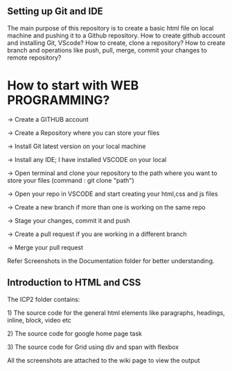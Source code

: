 <h2>Setting up Git and IDE</h2>

<p> The main purpose of this repository is to create a basic html file on local machine and pushing it to a 
Github repository. How to create github account and installing Git, VScode? How to create, clone a repository?
How to create branch and operations like push, pull, merge, commit your changes to remote repository?</p>

<h1>How to start with WEB PROGRAMMING?</h1>

 <p>-> Create a GITHUB account </p>
 <p>-> Create a Repository where you can store your files </p>
 <p>-> Install Git latest version on your local machine </p>
 <p>-> Install any IDE; I have installed VSCODE on your local </p>
 <p>-> Open terminal and clone your repository to the path where you want to store your files (command : git clone "path") </p>
 <p>-> Open your repo in VSCODE and start creating your html,css and js files </p>
 <p>-> Create a new branch if more than one is working on the same repo </p>
 <p>-> Stage your changes, commit it and push </p>
 <p>-> Create a pull request if you are working in a different branch </p>
 <p>-> Merge your pull request </p>
 
 <p>Refer Screenshots in the Documentation folder for better understanding. </p>


<h2> Introduction to HTML and CSS </h2>

<p>The ICP2 folder contains: </p>

<p> 1) The source code for the general html elements like paragraphs, headings, inline, block, video etc</p>

<p> 2) The source code for google home page task </p>

<p> 3) The source code for Grid using div and span with flexbox </p>

<p> All the screenshots are attached to the wiki page to view the output </p>
